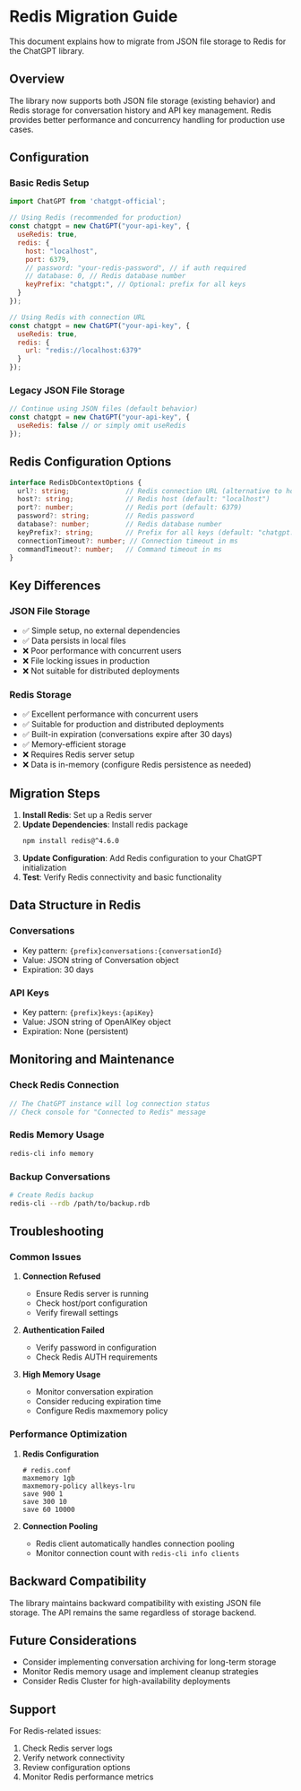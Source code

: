 # Redis Migration Guide

This document explains how to migrate from JSON file storage to Redis for the ChatGPT library.

## Overview

The library now supports both JSON file storage (existing behavior) and Redis storage for conversation history and API key management. Redis provides better performance and concurrency handling for production use cases.

## Configuration

### Basic Redis Setup

```javascript
import ChatGPT from 'chatgpt-official';

// Using Redis (recommended for production)
const chatgpt = new ChatGPT("your-api-key", {
  useRedis: true,
  redis: {
    host: "localhost",
    port: 6379,
    // password: "your-redis-password", // if auth required
    // database: 0, // Redis database number
    keyPrefix: "chatgpt:", // Optional: prefix for all keys
  }
});

// Using Redis with connection URL
const chatgpt = new ChatGPT("your-api-key", {
  useRedis: true,
  redis: {
    url: "redis://localhost:6379"
  }
});
```

### Legacy JSON File Storage

```javascript
// Continue using JSON files (default behavior)
const chatgpt = new ChatGPT("your-api-key", {
  useRedis: false // or simply omit useRedis
});
```

## Redis Configuration Options

```typescript
interface RedisDbContextOptions {
  url?: string;              // Redis connection URL (alternative to host/port)
  host?: string;             // Redis host (default: "localhost")
  port?: number;             // Redis port (default: 6379)
  password?: string;         // Redis password
  database?: number;         // Redis database number
  keyPrefix?: string;        // Prefix for all keys (default: "chatgpt:")
  connectionTimeout?: number; // Connection timeout in ms
  commandTimeout?: number;   // Command timeout in ms
}
```

## Key Differences

### JSON File Storage
- ✅ Simple setup, no external dependencies
- ✅ Data persists in local files
- ❌ Poor performance with concurrent users
- ❌ File locking issues in production
- ❌ Not suitable for distributed deployments

### Redis Storage
- ✅ Excellent performance with concurrent users
- ✅ Suitable for production and distributed deployments
- ✅ Built-in expiration (conversations expire after 30 days)
- ✅ Memory-efficient storage
- ❌ Requires Redis server setup
- ❌ Data is in-memory (configure Redis persistence as needed)

## Migration Steps

1. **Install Redis**: Set up a Redis server
2. **Update Dependencies**: Install redis package
   ```bash
   npm install redis@^4.6.0
   ```
3. **Update Configuration**: Add Redis configuration to your ChatGPT initialization
4. **Test**: Verify Redis connectivity and basic functionality

## Data Structure in Redis

### Conversations
- Key pattern: `{prefix}conversations:{conversationId}`
- Value: JSON string of Conversation object
- Expiration: 30 days

### API Keys
- Key pattern: `{prefix}keys:{apiKey}`
- Value: JSON string of OpenAIKey object
- Expiration: None (persistent)

## Monitoring and Maintenance

### Check Redis Connection
```javascript
// The ChatGPT instance will log connection status
// Check console for "Connected to Redis" message
```

### Redis Memory Usage
```bash
redis-cli info memory
```

### Backup Conversations
```bash
# Create Redis backup
redis-cli --rdb /path/to/backup.rdb
```

## Troubleshooting

### Common Issues

1. **Connection Refused**
   - Ensure Redis server is running
   - Check host/port configuration
   - Verify firewall settings

2. **Authentication Failed**
   - Verify password in configuration
   - Check Redis AUTH requirements

3. **High Memory Usage**
   - Monitor conversation expiration
   - Consider reducing expiration time
   - Configure Redis maxmemory policy

### Performance Optimization

1. **Redis Configuration**
   ```
   # redis.conf
   maxmemory 1gb
   maxmemory-policy allkeys-lru
   save 900 1
   save 300 10
   save 60 10000
   ```

2. **Connection Pooling**
   - Redis client automatically handles connection pooling
   - Monitor connection count with `redis-cli info clients`

## Backward Compatibility

The library maintains backward compatibility with existing JSON file storage. The API remains the same regardless of storage backend.

## Future Considerations

- Consider implementing conversation archiving for long-term storage
- Monitor Redis memory usage and implement cleanup strategies
- Consider Redis Cluster for high-availability deployments

## Support

For Redis-related issues:
1. Check Redis server logs
2. Verify network connectivity
3. Review configuration options
4. Monitor Redis performance metrics

